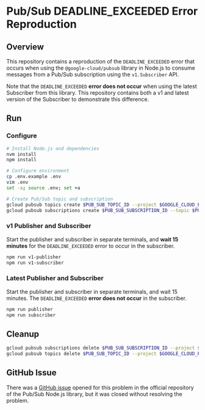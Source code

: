 # Pub/Sub DEADLINE_EXCEEDED Error Reproduction

## Overview

This repository contains a reproduction of the `DEADLINE_EXCEEDED` error that
occurs when using the `@google-cloud/pubsub` library in Node.js to consume
messages from a Pub/Sub subscription using the `v1.Subscriber` API.

Note that the `DEADLINE_EXCEEDED` **error does not occur** when using the
latest Subscriber from this library. This repository contains both a v1 and
latest version of the Subscriber to demonstrate this difference.

## Run

### Configure

```sh
# Install Node.js and dependencies
nvm install
npm install

# Configure environment
cp .env.example .env
vim .env
set -a; source .env; set +a

# Create Pub/Sub topic and subscription
gcloud pubsub topics create $PUB_SUB_TOPIC_ID --project $GOOGLE_CLOUD_PROJECT
gcloud pubsub subscriptions create $PUB_SUB_SUBSCRIPTION_ID --topic $PUB_SUB_TOPIC_ID
```

### v1 Publisher and Subscriber

Start the publisher and subscriber in separate terminals, and **wait 15 minutes**
for the `DEADLINE_EXCEEDED` error to occur in the subscriber.

```sh
npm run v1-publisher
npm run v1-subscriber
```

### Latest Publisher and Subscriber

Start the publisher and subscriber in separate terminals, and wait 15 minutes.
The `DEADLINE_EXCEEDED` **error does not occur** in the subscriber.

```sh
npm run publisher
npm run subscriber
```

## Cleanup

```sh
gcloud pubsub subscriptions delete $PUB_SUB_SUBSCRIPTION_ID --project $GOOGLE_CLOUD_PROJECT
gcloud pubsub topics delete $PUB_SUB_TOPIC_ID --project $GOOGLE_CLOUD_PROJECT
```

## GitHub Issue

There was a [GitHub issue](https://github.com/googleapis/nodejs-pubsub/issues/1135) opened for
this problem in the official repository of the Pub/Sub Node.js library, but it was closed without
resolving the problem.
